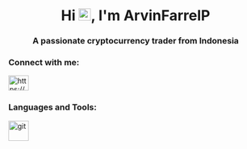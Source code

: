 <h1 align="center">Hi <img src='https://qpluspicture.oss-cn-beijing.aliyuncs.com/6LjjQA/Hi.gif' alt='Hi' width="24"/>, I'm ArvinFarrelP</h1>
<h3 align="center">A passionate cryptocurrency trader from Indonesia</h3>

<h3 align="left">Connect with me:</h3>
<p align="left">
<a href="https://linkedin.com/in/https://www.linkedin.com/in/arvinfarrelp/?fbclid=pazxh0bgnhzw0cmteaaabxqj486tapjwssmwgp-ouynzh2p45624tysoeqpo0ui9wg3lsllwdo5tw_aem_ifia0szfg2ac3l8t5xeltw" target="blank"><img align="center" src="https://raw.githubusercontent.com/rahuldkjain/github-profile-readme-generator/master/src/images/icons/Social/linked-in-alt.svg" alt="https://www.linkedin.com/in/arvinfarrelp/?fbclid=pazxh0bgnhzw0cmteaaabxqj486tapjwssmwgp-ouynzh2p45624tysoeqpo0ui9wg3lsllwdo5tw_aem_ifia0szfg2ac3l8t5xeltw" height="30" width="40" /></a>
</p>

<h3 align="left">Languages and Tools:</h3>
<p align="left"> <a href="https://git-scm.com/" target="_blank" rel="noreferrer"> <img src="https://www.vectorlogo.zone/logos/git-scm/git-scm-icon.svg" alt="git" width="40" height="40"/> </a> </p>

